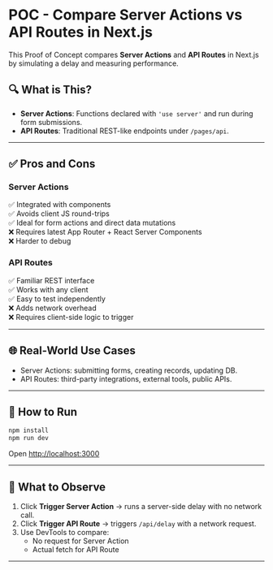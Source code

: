 # POC - Compare Server Actions vs API Routes in Next.js

This Proof of Concept compares **Server Actions** and **API Routes** in Next.js by simulating a delay and measuring performance.

## 🔍 What is This?

- **Server Actions**: Functions declared with `'use server'` and run during form submissions.
- **API Routes**: Traditional REST-like endpoints under `/pages/api`.

---

## ✅ Pros and Cons

### Server Actions

✅ Integrated with components  
✅ Avoids client JS round-trips  
✅ Ideal for form actions and direct data mutations  
❌ Requires latest App Router + React Server Components  
❌ Harder to debug

### API Routes

✅ Familiar REST interface  
✅ Works with any client  
✅ Easy to test independently  
❌ Adds network overhead  
❌ Requires client-side logic to trigger

---

## 🌐 Real-World Use Cases

- Server Actions: submitting forms, creating records, updating DB.
- API Routes: third-party integrations, external tools, public APIs.

---

## 🚀 How to Run

```bash
npm install
npm run dev
```

Open [http://localhost:3000](http://localhost:3000)

---

## 🧪 What to Observe

1. Click **Trigger Server Action** → runs a server-side delay with no network call.
2. Click **Trigger API Route** → triggers `/api/delay` with a network request.
3. Use DevTools to compare:
   - No request for Server Action
   - Actual fetch for API Route

---
